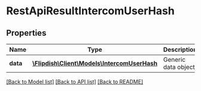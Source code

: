 # RestApiResultIntercomUserHash

## Properties
Name | Type | Description | Notes
------------ | ------------- | ------------- | -------------
**data** | [**\Flipdish\\Client\Models\IntercomUserHash**](IntercomUserHash.md) | Generic data object. | 

[[Back to Model list]](../README.md#documentation-for-models) [[Back to API list]](../README.md#documentation-for-api-endpoints) [[Back to README]](../README.md)


